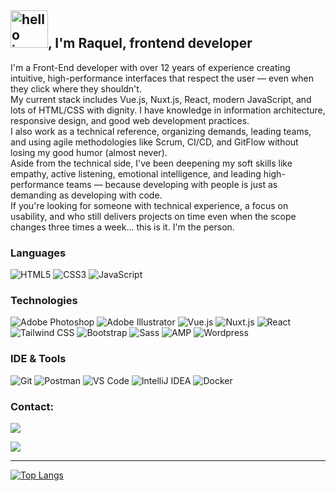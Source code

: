 ## <img width="60" src="https://emojis.slackmojis.com/emojis/images/1643515400/14194/hello_jump.gif?1643515400" alt="hello jump" />, I'm Raquel, frontend developer

I'm a Front-End developer with over 12 years of experience creating intuitive, high-performance interfaces that respect the user — even when they click where they shouldn't.
<br/>
My current stack includes Vue.js, Nuxt.js, React, modern JavaScript, and lots of HTML/CSS with dignity. I have knowledge in information architecture, responsive design, and good web development practices.
<br/>
I also work as a technical reference, organizing demands, leading teams, and using agile methodologies like Scrum, CI/CD, and GitFlow without losing my good humor (almost never).
<br/>
Aside from the technical side, I've been deepening my soft skills like empathy, active listening, emotional intelligence, and leading high-performance teams — because developing with people is just as demanding as developing with code.
<br/>
If you're looking for someone with technical experience, a focus on usability, and who still delivers projects on time even when the scope changes three times a week… this is it. I'm the person.

### Languages
![HTML5](https://img.shields.io/badge/-HTML5-000?&logo=HTML5)
![CSS3](https://img.shields.io/badge/-CSS3-000?&logo=CSS3)
![JavaScript](https://img.shields.io/badge/-JavaScript-000?&logo=JavaScript)

### Technologies
![Adobe Photoshop](https://img.shields.io/badge/-Adobe%20Photoshop-000?&logo=AdobePhotoshop)
![Adobe Illustrator](https://img.shields.io/badge/-Adobe%20Illustrator-000?&logo=AdobeIllustrator)
![Vue.js](https://img.shields.io/badge/-Vue.js-000?&logo=Vue.js)
![Nuxt.js](https://img.shields.io/badge/-Nuxt.js-000?&logo=Nuxt.js)
![React](https://img.shields.io/badge/-React-000?&logo=React)
![Tailwind CSS](https://img.shields.io/badge/-Tailwind%20CSS-000?&logo=TailwindCSS)
![Bootstrap](https://img.shields.io/badge/-Bootstrap-000?&logo=Bootstrap)
![Sass](https://img.shields.io/badge/-SASS-000?&logo=sass)
![AMP](https://img.shields.io/badge/-AMP-000?&logo=AMP)
![Wordpress](http://img.shields.io/badge/-Wordpress-000?&logo=wordpress)

### IDE & Tools
![Git](http://img.shields.io/badge/-Git-000?&logo=git)
![Postman](http://img.shields.io/badge/-Postman-000?&logo=postman)
![VS Code](http://img.shields.io/badge/-VS%20Code-000?&logo=visual-studio-code)
![IntelliJ IDEA](http://img.shields.io/badge/-IntelliJ%20IDEA-000?&logo=intellijidea)
![Docker](https://img.shields.io/badge/-Docker-000?&logo=docker)

### Contact:

<a href="mailto:raquelluccas@gmail.com">
<img src="https://img.shields.io/badge/Gmail-D14836?style=for-the-badge&logo=gmail&logoColor=white"/>
</a> 

[<img src="https://img.shields.io/badge/LinkedIn-0077B5?style=for-the-badge&logo=linkedin&logoColor=white">](https://www.linkedin.com/in/raquel-andrade-4324466a/)


-----

<div style="width: 200px;">
<a href="https://github.com/SeuPerfilAqui/github-readme-stats">
  <img src="https://github-readme-stats.vercel.app/api/top-langs/?username=raquellandrade&langs_count=8" alt="Top Langs" />
</a>
</div>

<!--
**raquellandrade/raquellandrade** is a ✨ _special_ ✨ repository because its `README.md` (this file) appears on your GitHub profile.

Here are some ideas to get you started:

- 🔭 I’m currently working on ...
- 🌱 I’m currently learning ...
- 👯 I’m looking to collaborate on ...
- 🤔 I’m looking for help with ...
- 💬 Ask me about ...
- 📫 How to reach me: ...
- 😄 Pronouns: ...
- ⚡ Fun fact: ...
-->
